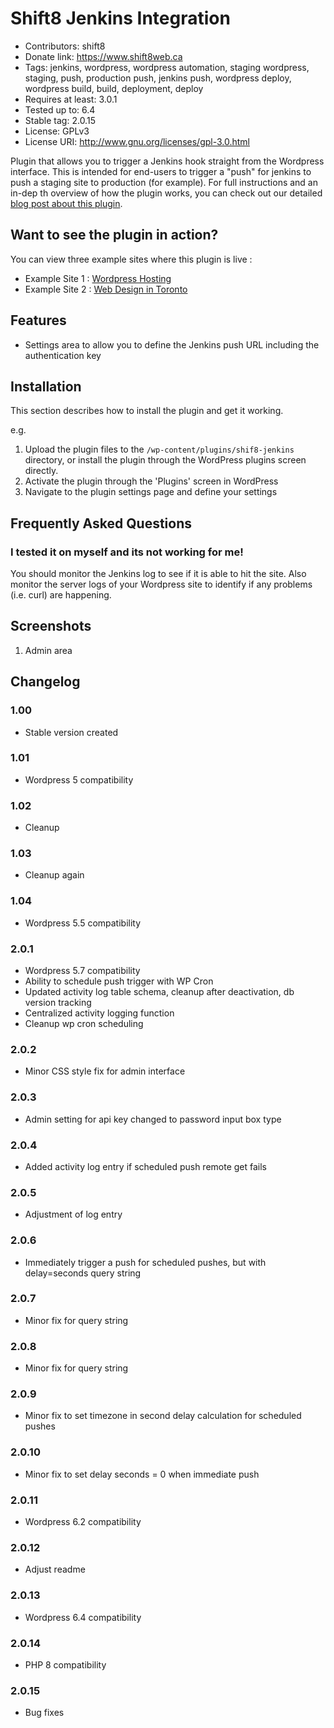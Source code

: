 # Shift8 Jenkins Integration
* Contributors: shift8
* Donate link: https://www.shift8web.ca
* Tags: jenkins, wordpress, wordpress automation, staging wordpress, staging, push, production push, jenkins push, wordpress deploy, wordpress build, build, deployment, deploy
* Requires at least: 3.0.1
* Tested up to: 6.4
* Stable tag: 2.0.15
* License: GPLv3
* License URI: http://www.gnu.org/licenses/gpl-3.0.html

Plugin that allows you to trigger a Jenkins hook straight from the Wordpress interface. This is intended for end-users to trigger a "push" for jenkins to push a staging site to production (for example). For full instructions and an in-dep
th overview of how the plugin works, you can check out our detailed [blog post about this plugin](https://shift8web.ca/2017/12/wordpress-plugin-to-integrate-jenkins-build-api/).

## Want to see the plugin in action?

You can view three example sites where this plugin is live :

- Example Site 1 : [Wordpress Hosting](https://www.stackstar.com "Wordpress Hosting")
- Example Site 2 : [Web Design in Toronto](https://shift8web.ca "Web Design in Toronto")

## Features

- Settings area to allow you to define the Jenkins push URL including the authentication key

## Installation 

This section describes how to install the plugin and get it working.

e.g.

1. Upload the plugin files to the `/wp-content/plugins/shif8-jenkins` directory, or install the plugin through the WordPress plugins screen directly.
2. Activate the plugin through the 'Plugins' screen in WordPress
3. Navigate to the plugin settings page and define your settings

## Frequently Asked Questions 

### I tested it on myself and its not working for me! 

You should monitor the Jenkins log to see if it is able to hit the site. Also monitor the server logs of your Wordpress site to identify if any problems (i.e. curl) are happening.

## Screenshots 

1. Admin area

## Changelog 

### 1.00
* Stable version created

### 1.01
* Wordpress 5 compatibility

### 1.02
* Cleanup

### 1.03
* Cleanup again

### 1.04
* Wordpress 5.5 compatibility

### 2.0.1
* Wordpress 5.7 compatibility
* Ability to schedule push trigger with WP Cron
* Updated activity log table schema, cleanup after deactivation, db version tracking
* Centralized activity logging function
* Cleanup wp cron scheduling

### 2.0.2
* Minor CSS style fix for admin interface

### 2.0.3
* Admin setting for api key changed to password input box type

### 2.0.4
* Added activity log entry if scheduled push remote get fails

### 2.0.5
* Adjustment of log entry

### 2.0.6
* Immediately trigger a push for scheduled pushes, but with delay=seconds query string

### 2.0.7
* Minor fix for query string

### 2.0.8
* Minor fix for query string

### 2.0.9
* Minor fix to set timezone in second delay calculation for scheduled pushes

### 2.0.10
* Minor fix to set delay seconds = 0 when immediate push

### 2.0.11
* Wordpress 6.2 compatibility

### 2.0.12
* Adjust readme

### 2.0.13
* Wordpress 6.4 compatibility

### 2.0.14
* PHP 8 compatibility

### 2.0.15
* Bug fixes